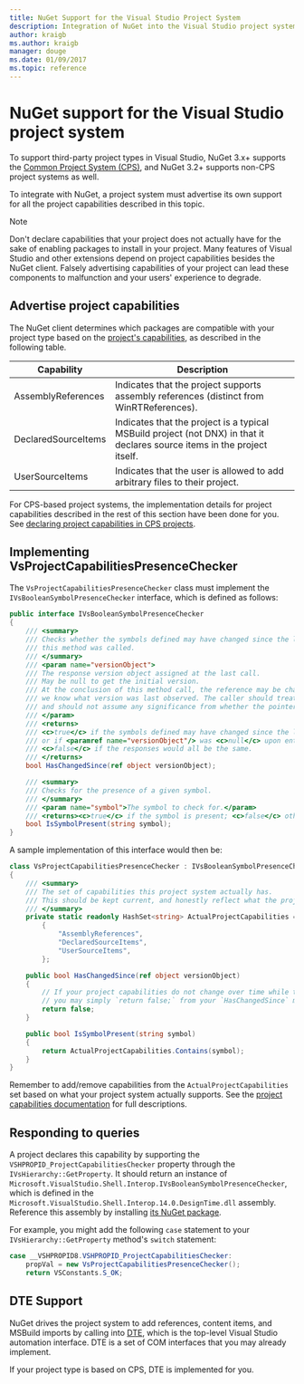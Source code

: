 ```yaml
---
title: NuGet Support for the Visual Studio Project System
description: Integration of NuGet into the Visual Studio project system for third-party project types.
author: kraigb
ms.author: kraigb
manager: douge
ms.date: 01/09/2017
ms.topic: reference
---
```


# NuGet support for the Visual Studio project system

To support third-party project types in Visual Studio, NuGet 3.x+ supports the [Common Project System (CPS)](https://github.com/Microsoft/VSProjectSystem/blob/master/doc/overview/intro.md), and NuGet 3.2+ supports non-CPS project systems as well.

To integrate with NuGet, a project system must advertise its own support for all the project capabilities described in this topic.

> [!Note]
> Don't declare capabilities that your project does not actually have for the sake of enabling packages to install in your project. Many features of Visual Studio and other extensions depend on project capabilities besides the NuGet client. Falsely advertising capabilities of your project can lead these components to malfunction and your users' experience to degrade.

## Advertise project capabilities

The NuGet client determines which packages are compatible with your project type based on the [project's capabilities](https://github.com/Microsoft/VSProjectSystem/blob/master/doc/overview/about_project_capabilities.md), as described in the following table.

| Capability | Description |
| --- | --- |
| AssemblyReferences | Indicates that the project supports assembly references (distinct from WinRTReferences). |
| DeclaredSourceItems | Indicates that the project is a typical MSBuild project (not DNX) in that it declares source items in the project itself. |
| UserSourceItems|Indicates that the user is allowed to add arbitrary files to their project. |

For CPS-based project systems, the implementation details for project capabilities described in the rest of this section have been done for you. See [declaring project capabilities in CPS projects](https://github.com/Microsoft/VSProjectSystem/blob/master/doc/overview/about_project_capabilities.md#how-to-declare-project-capabilities-in-your-project).

## Implementing VsProjectCapabilitiesPresenceChecker

The `VsProjectCapabilitiesPresenceChecker` class must implement the `IVsBooleanSymbolPresenceChecker` interface, which is defined as follows:

```cs
public interface IVsBooleanSymbolPresenceChecker
{
    /// <summary>
    /// Checks whether the symbols defined may have changed since the last time
    /// this method was called.
    /// </summary>
    /// <param name="versionObject">
    /// The response version object assigned at the last call.
    /// May be null to get the initial version.
    /// At the conclusion of this method call, the reference may be changed so that on a subsequent call
    /// we know what version was last observed. The caller should treat this value as an opaque object,
    /// and should not assume any significance from whether the pointer changed or not.
    /// </param>
    /// <returns>
    /// <c>true</c> if the symbols defined may have changed since the last call to this method
    /// or if <paramref name="versionObject"/> was <c>null</c> upon entering this method.
    /// <c>false</c> if the responses would all be the same.
    /// </returns>
    bool HasChangedSince(ref object versionObject);

    /// <summary>
    /// Checks for the presence of a given symbol.
    /// </summary>
    /// <param name="symbol">The symbol to check for.</param>
    /// <returns><c>true</c> if the symbol is present; <c>false</c> otherwise.</returns>
    bool IsSymbolPresent(string symbol);
}
```

A sample implementation of this interface would then be:

```cs
class VsProjectCapabilitiesPresenceChecker : IVsBooleanSymbolPresenceChecker
{
    /// <summary>
    /// The set of capabilities this project system actually has.
    /// This should be kept current, and honestly reflect what the project can do.
    /// </summary>
    private static readonly HashSet<string> ActualProjectCapabilities = new HashSet<string>(StringComparer.OrdinalIgnoreCase)
        {
            "AssemblyReferences",
            "DeclaredSourceItems",
            "UserSourceItems",
        };

    public bool HasChangedSince(ref object versionObject)
    {
        // If your project capabilities do not change over time while the project is open,
        // you may simply `return false;` from your `HasChangedSince` method.
        return false;
    }

    public bool IsSymbolPresent(string symbol)
    {
        return ActualProjectCapabilities.Contains(symbol);
    }
}
```

Remember to add/remove capabilities from the `ActualProjectCapabilities` set based on what your project system actually supports. See the [project capabilities documentation](https://github.com/Microsoft/VSProjectSystem/blob/master/doc/overview/project_capabilities.md) for full descriptions.

## Responding to queries

A project declares this capability by supporting the  `VSHPROPID_ProjectCapabilitiesChecker` property through the `IVsHierarchy::GetProperty`. It should return an instance of
`Microsoft.VisualStudio.Shell.Interop.IVsBooleanSymbolPresenceChecker`, which is defined in the `Microsoft.VisualStudio.Shell.Interop.14.0.DesignTime.dll` assembly. Reference this assembly by installing [its NuGet package](https://www.nuget.org/packages/Microsoft.VisualStudio.Shell.Interop.14.0.DesignTime).

For example, you might add the following `case` statement to your `IVsHierarchy::GetProperty` method's `switch` statement:

```cs
case __VSHPROPID8.VSHPROPID_ProjectCapabilitiesChecker:
    propVal = new VsProjectCapabilitiesPresenceChecker();
    return VSConstants.S_OK;
```

## DTE Support

NuGet drives the project system to add references, content items, and MSBuild imports by calling into [DTE](/dotnet/api/envdte.dte?view=visualstudiosdk-2017), which is the top-level Visual Studio automation interface. DTE is a set of COM interfaces that you may already implement.

If your project type is based on CPS, DTE is implemented for you.
